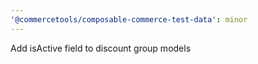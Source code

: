 ```yaml
---
'@commercetools/composable-commerce-test-data': minor
---
```


Add isActive field to discount group models
